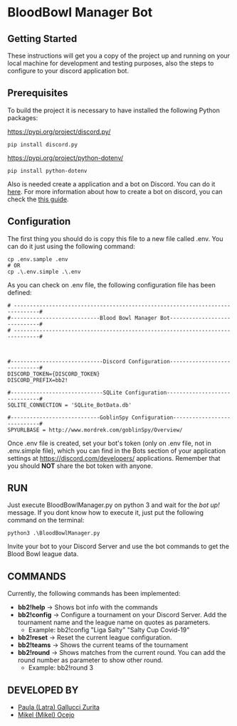 # BloodBowl Manager Bot

## Getting Started
These instructions will get you a copy of the project up and running on your local machine for development and testing purposes, also the steps to configure to your discord application bot.

## Prerequisites
To build the project it is necessary to have installed the following Python packages:

https://pypi.org/project/discord.py/
```
pip install discord.py
```
https://pypi.org/project/python-dotenv/
```
pip install python-dotenv
```

Also is needed create a application and a bot on Discord. You can do it [here](https://discord.com/developers/applications). For more information about how to create a bot on discord, you can check the [this guide](https://discordpy.readthedocs.io/en/latest/discord.html).

## Configuration
The first thing you should do is copy this file to a new file called .env. You can do it just using the following command:
```
cp .env.sample .env
# OR 
cp .\.env.simple .\.env
```
As you can check on .env file, the following configuration file has been defined:
```
# ------------------------------------------------------------------------------#
#----------------------------Blood Bowl Manager Bot-----------------------------#
# ------------------------------------------------------------------------------#



#-----------------------------Discord Configuration-----------------------------#
DISCORD_TOKEN={DISCORD_TOKEN}
DISCORD_PREFIX=bb2!

#-----------------------------SQLite Configuration------------------------------#
SQLITE_CONNECTION = 'SQLite_BotData.db'

#----------------------------GoblinSpy Configuration----------------------------#
SPYURLBASE = http://www.mordrek.com/goblinSpy/Overview/
```
Once .env file is created, set your bot's token (only on .env file, not in .env.simple file), which you can find in the Bots section of your application settings at https://discord.com/developers/ applications. Remember that you should **NOT** share the bot token with anyone.

## RUN
Just execute BloodBowlManager.py on python 3 and wait for the _bot up!_ message. If you dont know how to execute it, just put the following command on the terminal:
```
python3 .\BloodBowlManager.py
```
Invite your bot to your Discord Server and use the bot commands to get the Blood Bowl league data.

## COMMANDS
Currently, the following commands has been implemented:
* **bb2!help** -> Shows bot info with the commands
* **bb2!config** -> Configure a tournament on your Discord Server. Add the tournament name and the league name on quotes as parameters.
     - Example: bb2!config "Liga Salty" "Salty Cup Covid-19"
* **bb2!reset** -> Reset the current league configuration.
* **bb2!teams** -> Shows the current teams of the tournament
* **bb2!round** -> Shows matches from the current round. You can add the round number as parameter to show other round.
     - Example: bb2!round 3


## DEVELOPED BY
* [Paula (Latra) Gallucci Zurita](https://github.com/latra)
* [Mikel (Mikel) Ocejo](https://github.com/mikel-ocejo)
